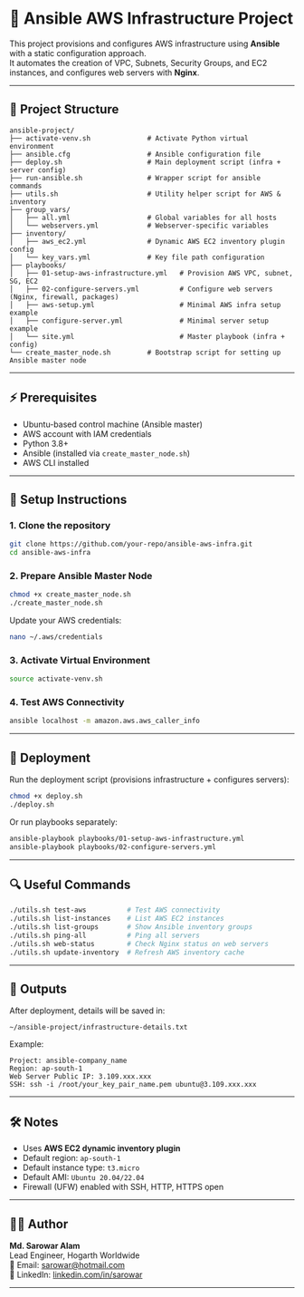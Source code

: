 # 🚀 Ansible AWS Infrastructure Project

This project provisions and configures AWS infrastructure using **Ansible** with a static configuration approach.  
It automates the creation of VPC, Subnets, Security Groups, and EC2 instances, and configures web servers with **Nginx**.

---

## 📂 Project Structure

```
ansible-project/
├── activate-venv.sh              # Activate Python virtual environment
├── ansible.cfg                   # Ansible configuration file
├── deploy.sh                     # Main deployment script (infra + server config)
├── run-ansible.sh                # Wrapper script for ansible commands
├── utils.sh                      # Utility helper script for AWS & inventory
├── group_vars/
│   ├── all.yml                   # Global variables for all hosts
│   └── webservers.yml            # Webserver-specific variables
├── inventory/
│   ├── aws_ec2.yml               # Dynamic AWS EC2 inventory plugin config
│   └── key_vars.yml              # Key file path configuration
├── playbooks/
│   ├── 01-setup-aws-infrastructure.yml   # Provision AWS VPC, subnet, SG, EC2
│   ├── 02-configure-servers.yml          # Configure web servers (Nginx, firewall, packages)
│   ├── aws-setup.yml                     # Minimal AWS infra setup example
│   ├── configure-server.yml              # Minimal server setup example
│   └── site.yml                          # Master playbook (infra + config)
└── create_master_node.sh         # Bootstrap script for setting up Ansible master node
```

---

## ⚡ Prerequisites

- Ubuntu-based control machine (Ansible master)
- AWS account with IAM credentials
- Python 3.8+
- Ansible (installed via `create_master_node.sh`)
- AWS CLI installed

---

## 🔧 Setup Instructions

### 1. Clone the repository
```bash
git clone https://github.com/your-repo/ansible-aws-infra.git
cd ansible-aws-infra
```

### 2. Prepare Ansible Master Node
```bash
chmod +x create_master_node.sh
./create_master_node.sh
```

Update your AWS credentials:
```bash
nano ~/.aws/credentials
```

### 3. Activate Virtual Environment
```bash
source activate-venv.sh
```

### 4. Test AWS Connectivity
```bash
ansible localhost -m amazon.aws.aws_caller_info
```

---

## 🚀 Deployment

Run the deployment script (provisions infrastructure + configures servers):

```bash
chmod +x deploy.sh
./deploy.sh
```

Or run playbooks separately:

```bash
ansible-playbook playbooks/01-setup-aws-infrastructure.yml
ansible-playbook playbooks/02-configure-servers.yml
```

---

## 🔍 Useful Commands

```bash
./utils.sh test-aws          # Test AWS connectivity
./utils.sh list-instances    # List AWS EC2 instances
./utils.sh list-groups       # Show Ansible inventory groups
./utils.sh ping-all          # Ping all servers
./utils.sh web-status        # Check Nginx status on web servers
./utils.sh update-inventory  # Refresh AWS inventory cache
```

---

## 📜 Outputs

After deployment, details will be saved in:

```
~/ansible-project/infrastructure-details.txt
```

Example:
```
Project: ansible-company_name
Region: ap-south-1
Web Server Public IP: 3.109.xxx.xxx
SSH: ssh -i /root/your_key_pair_name.pem ubuntu@3.109.xxx.xxx
```

---

## 🛠️ Notes

- Uses **AWS EC2 dynamic inventory plugin**
- Default region: `ap-south-1`
- Default instance type: `t3.micro`
- Default AMI: `Ubuntu 20.04/22.04`
- Firewall (UFW) enabled with SSH, HTTP, HTTPS open

---

## 🧑‍💻 Author
**Md. Sarowar Alam**  
Lead Engineer, Hogarth Worldwide  
📧 Email: sarowar@hotmail.com  
🔗 LinkedIn: [linkedin.com/in/sarowar](https://www.linkedin.com/in/sarowar/)

---